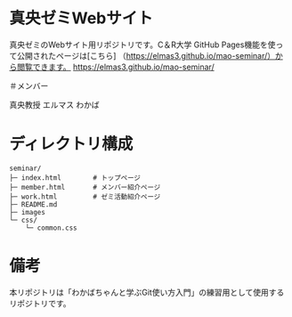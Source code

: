 # 真央ゼミWebサイト
真央ゼミのWebサイト用リポジトリです。C＆R大学
GitHub Pages機能を使って公開されたページは[こちら] （https://elmas3.github.io/mao-seminar/）から閲覧できます。
https://elmas3.github.io/mao-seminar/

＃メンバー

真央教授
エルマス
わかば

# ディレクトリ構成
```
seminar/
├─ index.html        # トップページ
├─ member.html       # メンバー紹介ページ
├─ work.html         # ゼミ活動紹介ページ
├─ README.md
├─ images
└─ css/
    └─ common.css
```

# 備考
本リポジトリは「わかばちゃんと学ぶGit使い方入門」の練習用として使用するリポジトリです。
